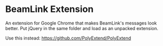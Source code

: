 # BeamLink Extension
An extension for Google Chrome that makes BeamLink's messages look better.
Put jQuery in the same folder and load as an unpacked extension.

Use this instead: https://github.com/PolyExtend/PolyExtend
